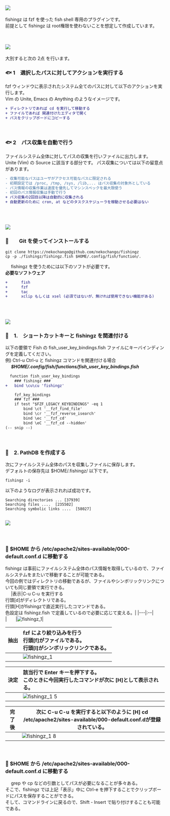 ## <img src="http://placehold.jp/28/39aaff/ffffff/180x40.png?text=fishingz">
fishingz は fzf を使った fish shell 専用のプラグインです。  
前提として fishingz は root権限を使わないことを想定して作成しています。  
　
　
　
## <img src="http://placehold.jp/24/39aaff/ffffff/180x40.png?text=できること">
大別すると次の 2点 を行います。  

### :fish: 1　選択したパスに対してアクションを実行する
fzf ウィンドウに表示されたシステム全てのパスに対して以下のアクションを実行します。  
Vim の Unite, Emacs の Anything のようなイメージです。  

```diff
+ ディレクトリであれば cd を実行して移動する  
+ ファイルであれば 関連付けたエディタで開く  
+ パスをクリップボードにコピーする  
```
　
### :fish: 2　パス収集を自動で行う    
ファイルシステム全体に対してパスの収集を行いファイルに出力します。  
Unite (Vim) の Source に該当する部分です。
パス収集については以下の留意点があります。
```diff
- 収集可能なパスはユーザがアクセス可能なパスに限定される  
- 初期設定では /proc, /tmp, /sys, /lib,... はパス収集の対象外としている  
- パス情報の収集作業は速度を優先してマシンスペックを最大限使う
- 初回のパス情報収集は手動で行う   
+ パス収集の2回目以降は自動的に収集される  
+ 自動更新のために cron, at などのタスクスケジューラを稼動させる必要はない
```
　
　
## <img src="http://placehold.jp/24/39aaff/ffffff/180x40.png?text=Install">

### :tropical_fish:　　Git を使ってインストールする
```console  
git clone https://nekochango@github.com/nekochango/fishingz  
cp -p ./fishingz/fishingz.fish $HOME/.config/fish/function/.  
```  
　
fishingz を使うためには以下のソフトが必要です。  
**必要なソフトウェア**
```diff
+ 　　　fish
+ 　　　fzf  
+ 　　　tac
+ 　　　xclip もしくは xsel (必須ではないが、無ければ使用できない機能がある)
```  
　
 　
## <img src="http://placehold.jp/24/39aaff/ffffff/240x40.png?text=Setup">
### :tropical_fish:　1.　ショートカットキーと fishingz を関連付ける
以下の要領で Fish の fish_user_key_bindings.fish ファイルにキーバインディングを定義してください。  
例) Ctrl-u Ctrl-u と fishingz コマンドを関連付ける場合  
　
***$HOME/.config/fish/functions/fish_user_key_bindings.fish***  
```diff
  function fish_user_key_bindings  
    ### fishingz ###  
+   bind \cu\cu 'fishingz' 

    fzf_key_bindings
    ### fzf ###
    if test "$FZF_LEGACY_KEYBINDINGS" -eq 1
        bind \ct '__fzf_find_file'
        bind \cr '__fzf_reverse_isearch'
        bind \ec '__fzf_cd'
        bind \eC '__fzf_cd --hidden'
(-- snip --)
```
　
　
### :tropical_fish:　2. PathDB を作成する
次にファイルシステム全体のパスを収集しファイルに保存します。  
デフォルトの保存先は $HOME/.fishingz/ 以下です。  
```console  
fishingz -i
```
以下のようなログが表示されれば成功です。
```
Searching directories ... [37939]
Searching files ....  [235502]
Searching symbolic links ....  [58027]
```  

## <img src="http://placehold.jp/24/39aaff/ffffff/240x40.png?text=Demo">
　
### :blowfish: $HOME から /etc/apache2/sites-available/000-default.conf.d に移動する

fishingz は事前にファイルシステム全体のパス情報を取得しているので、ファイルシステムをまたいで移動することが可能である。  
今回の例ではディレクトリの移動であるが、ファイルやシンボリックリンクについても同じ要領で実行できる。  
　
|表示|C-u C-u を実行する<br>行頭[d]がディレクトリである。<br>行頭[H]がfishingzで直近実行したコマンドである。<br>色設定は fishingz.fish で定義しているので必要に応じて変える。|
|---|:--|
|　　|![fishingz_1](https://user-images.githubusercontent.com/39640214/41203061-26f782b4-6d0d-11e8-8db7-11613306e2bb.jpg)|

|抽出|fzf により絞り込みを行う<br>行頭[f]がファイルである。<br>行頭[l]がシンボリックリンクである。|
|---|:--|
|　　|![fishingz_1](https://user-images.githubusercontent.com/39640214/41202833-d7a26808-6d09-11e8-85a4-bcfc6effaaed.jpg)|

|決定|該当行で Enter キーを押下する。<br/>このときに今回実行したコマンドが次に [H]として表示される。|
|---|:--|
|　　|![fishingz_1 5](https://user-images.githubusercontent.com/39640214/41203287-ece6163c-6d0f-11e8-9d32-16581cf49c97.jpg)|

|完了後|次に C-u C-u を実行すると以下のように <b>[H]  cd /etc/apache2/sites-available/000-default.conf.d</b>が登録されている。|
|---|---|
||![fishingz_1 8](https://user-images.githubusercontent.com/39640214/41203500-d1005b32-6d12-11e8-93dd-20849ea3c6c7.png)|
　
### :blowfish: $HOME から /etc/apache2/sites-available/000-default.conf.d に移動する
　
grep や cp などの引数としてパスが必要になることが多々ある。  
そこで、fishingz では上記「表示」中に Ctrl-e を押下することでクリップボードにパスを保存することができる。  
そして、コマンドラインに戻るので、Shift - Insert で貼り付けすることも可能である。 



